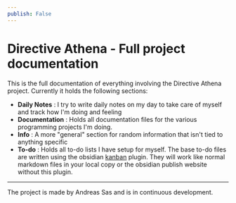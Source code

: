 ```yaml
---
publish: False
---
```


# Directive Athena - Full project documentation
This is the full documentation of everything involving the Directive Athena project. Currently it holds the following sections:

- **Daily Notes** : I try to write daily notes on my day to take care of myself and track how I'm doing and feeling
- **Documentation** : Holds all documentation files for the various programming projects I'm doing.
- **Info** : A more "general" section for random information that isn't tied to anything specific
- **To-do** : Holds all to-do lists I have setup for myself. The base to-do files are written using the obsidian [kanban](https://github.com/mgmeyers/obsidian-kanban) plugin. They will work like normal markdown files in your local copy or the obsidian publish website without this plugin.

---

The project is made by Andreas Sas and is in continuous development.